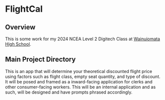 # FlightCal

## Overview

This is some work for my 2024 NCEA Level 2 Digitech Class at [Wainuiomata High School](https://wainuiomatahigh.school.nz/).

## Main Project Directory

This is an app that will determine your theoretical discounted flight price using factors such as flight class, empty seat quantity, and type of discount.
It will be posed and framed as a inward-facing application for clerks and other consumer-facing workers. 
This will be an internal application and as such, will be designed and have prompts phrased accordingly.